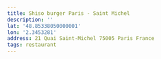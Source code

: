 ```yaml
---
title: Shiso burger Paris - Saint Michel
description: ''
lat: '48.85338050000001'
lon: '2.3453281'
address: 21 Quai Saint-Michel 75005 Paris France
tags: restaurant
---
```

